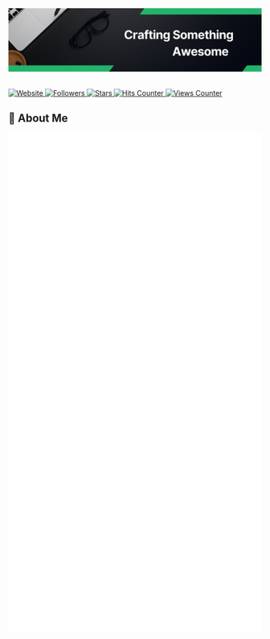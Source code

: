 <div align="center">
  <picture>  
    <img src="./header-image.png" alt="screenshot" />
  </picture>
</div>

<br />

<p align="left">
    <a href="https://natainditama.pages.dev">
      <img src="https://img.shields.io/website?url=http%3A%2F%2Fnatainditama.pages.dev&up_color=%2324b36b&labelColor=%23595959&label=Website" alt="Website" />
    </a>
   <a href="https://github.com/natainditama/">
      <img
        src="https://img.shields.io/github/followers/natainditama?label=Followers&labelColor=%23595959&color=%2324b36b"
        alt="Followers" />
    </a>
   <a href="https://github.com/natainditama/">
      <img
        src="https://img.shields.io/github/stars/natainditama?label=Stars&labelColor=%23595959&color=%2324b36b"
        alt="Stars" />
    </a>
    <a href="https://github.com/natainditama/">
      <img
        src="https://hits.seeyoufarm.com/api/count/incr/badge.svg?url=https%3A%2F%2Fgithub.com%2Fnatainditama1212%2Fhit-counter&count_bg=%2324B36B&title_bg=%23595959&title=Hits"
        alt="Hits Counter" />
    </a>
    <a href="https://github.com/natainditama/">
      <img src="https://komarev.com/ghpvc/?username=natainditama&color=24b36b&label=Profile+Views" alt="Views Counter" />
    </a>
</p>

<!-- About Me -->

## 🌟 About Me

<picture>
  <img src="./github-metrics.svg" alt="Metrics">
</picture>
